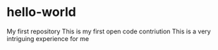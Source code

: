 # hello-world
My first repository
This is my first open code contriution
This is a very intriguing experience for me
